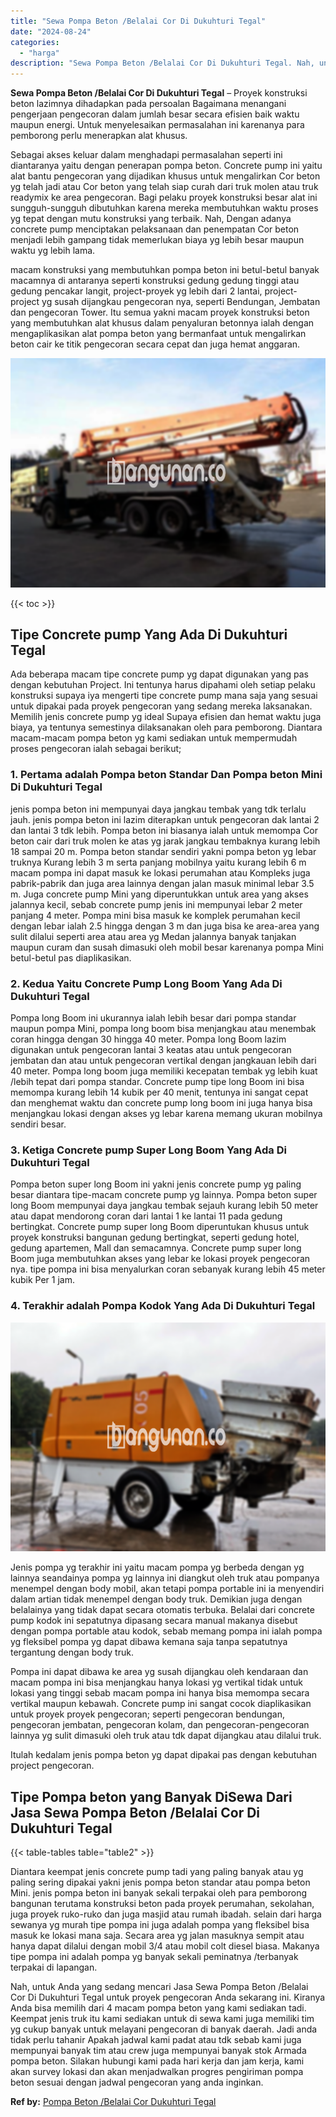 ```yaml
---
title: "Sewa Pompa Beton /Belalai Cor Di Dukuhturi Tegal"
date: "2024-08-24"
categories: 
  - "harga"
description: "Sewa Pompa Beton /Belalai Cor Di Dukuhturi Tegal. Nah, untuk Anda yang sedang mencari Jasa Sewa Pompa Beton /Belalai Cor Di Dukuhturi Tegal untuk proyek peng..."
---
```


**Sewa Pompa Beton /Belalai Cor Di Dukuhturi Tegal** – Proyek konstruksi beton lazimnya dihadapkan pada persoalan Bagaimana menangani pengerjaan pengecoran dalam jumlah besar secara efisien baik waktu maupun energi. Untuk menyelesaikan permasalahan ini karenanya para pemborong perlu menerapkan alat khusus.

Sebagai akses keluar dalam menghadapi permasalahan seperti ini diantaranya yaitu dengan penerapan pompa beton. Concrete pump ini yaitu alat bantu pengecoran yang dijadikan khusus untuk mengalirkan Cor beton yg telah jadi atau Cor beton yang telah siap curah dari truk molen atau truk readymix ke area pengecoran. Bagi pelaku proyek konstruksi besar alat ini sungguh-sungguh dibutuhkan karena mereka membutuhkan waktu proses yg tepat dengan mutu konstruksi yang terbaik. Nah, Dengan adanya concrete pump menciptakan pelaksanaan dan penempatan Cor beton menjadi lebih gampang tidak memerlukan biaya yg lebih besar maupun waktu yg lebih lama.

macam konstruksi yang membutuhkan pompa beton ini betul-betul banyak macamnya di antaranya seperti konstruksi gedung gedung tinggi atau gedung pencakar langit, project-proyek yg lebih dari 2 lantai, project-project yg susah dijangkau pengecoran nya, seperti Bendungan, Jembatan dan pengecoran Tower. Itu semua yakni macam proyek konstruksi beton yang membutuhkan alat khusus dalam penyaluran betonnya ialah dengan mengaplikasikan alat pompa beton yang bermanfaat untuk mengalirkan beton cair ke titik pengecoran secara cepat dan juga hemat anggaran.

![Sewa Pompa Beton /Belalai Cor Di Dukuhturi Tegal](/images/sewa-concrete-pump-40.png)

{{< toc >}}

## Tipe Concrete pump Yang Ada Di Dukuhturi Tegal

Ada beberapa macam tipe concrete pump yg dapat digunakan yang pas dengan kebutuhan Project. Ini tentunya harus dipahami oleh setiap pelaku konstruksi supaya iya mengerti tipe concrete pump mana saja yang sesuai untuk dipakai pada proyek pengecoran yang sedang mereka laksanakan. Memilih jenis concrete pump yg ideal Supaya efisien dan hemat waktu juga biaya, ya tentunya semestinya dilaksanakan oleh para pemborong. Diantara macam-macam pompa beton yg kami sediakan untuk mempermudah proses pengecoran ialah sebagai berikut;

### 1\. Pertama adalah Pompa beton Standar Dan Pompa beton Mini Di Dukuhturi Tegal

jenis pompa beton ini mempunyai daya jangkau tembak yang tdk terlalu jauh. jenis pompa beton ini lazim diterapkan untuk pengecoran dak lantai 2 dan lantai 3 tdk lebih. Pompa beton ini biasanya ialah untuk memompa Cor beton cair dari truk molen ke atas yg jarak jangkau tembaknya kurang lebih 18 sampai 20 m. Pompa beton standar sendiri yakni pompa beton yg lebar truknya Kurang lebih 3 m serta panjang mobilnya yaitu kurang lebih 6 m macam pompa ini dapat masuk ke lokasi perumahan atau Kompleks juga pabrik-pabrik dan juga area lainnya dengan jalan masuk minimal lebar 3.5 m. Juga concrete pump Mini yang diperuntukkan untuk area yang akses jalannya kecil, sebab concrete pump jenis ini mempunyai lebar 2 meter panjang 4 meter. Pompa mini bisa masuk ke komplek perumahan kecil dengan lebar ialah 2.5 hingga dengan 3 m dan juga bisa ke area-area yang sulit dilalui seperti area atau area yg Medan jalannya banyak tanjakan maupun curam dan susah dimasuki oleh mobil besar karenanya pompa Mini betul-betul pas diaplikasikan.

### 2\. Kedua Yaitu Concrete Pump Long Boom Yang Ada Di Dukuhturi Tegal

Pompa long Boom ini ukurannya ialah lebih besar dari pompa standar maupun pompa Mini, pompa long boom bisa menjangkau atau menembak coran hingga dengan 30 hingga 40 meter. Pompa long Boom lazim digunakan untuk pengecoran lantai 3 keatas atau untuk pengecoran jembatan dan atau untuk pengecoran vertikal dengan jangkauan lebih dari 40 meter. Pompa long boom juga memiliki kecepatan tembak yg lebih kuat /lebih tepat dari pompa standar. Concrete pump tipe long Boom ini bisa memompa kurang lebih 14 kubik per 40 menit, tentunya ini sangat cepat dan menghemat waktu dan concrete pump long boom ini juga hanya bisa menjangkau lokasi dengan akses yg lebar karena memang ukuran mobilnya sendiri besar.

### 3\. Ketiga Concrete pump Super Long Boom Yang Ada Di Dukuhturi Tegal

Pompa beton super long Boom ini yakni jenis concrete pump yg paling besar diantara tipe-macam concrete pump yg lainnya. Pompa beton super long Boom mempunyai daya jangkau tembak sejauh kurang lebih 50 meter atau dapat mendorong coran dari lantai 1 ke lantai 11 pada gedung bertingkat. Concrete pump super long Boom diperuntukan khusus untuk proyek konstruksi bangunan gedung bertingkat, seperti gedung hotel, gedung apartemen, Mall dan semacamnya. Concrete pump super long Boom juga membutuhkan akses yang lebar ke lokasi proyek pengecoran nya. tipe pompa ini bisa menyalurkan coran sebanyak kurang lebih 45 meter kubik Per 1 jam.

### 4\. Terakhir adalah Pompa Kodok Yang Ada Di Dukuhturi Tegal

![Sewa Pompa Beton /Belalai Cor Di Dukuhturi Tegal](/images/sewa-concrete-pump-22.png)

Jenis pompa yg terakhir ini yaitu macam pompa yg berbeda dengan yg lainnya seandainya pompa yg lainnya ini diangkut oleh truk atau pompanya menempel dengan body mobil, akan tetapi pompa portable ini ia menyendiri dalam artian tidak menempel dengan body truk. Demikian juga dengan belalainya yang tidak dapat secara otomatis terbuka. Belalai dari concrete pump kodok ini sepatutnya dipasang secara manual makanya disebut dengan pompa portable atau kodok, sebab memang pompa ini ialah pompa yg fleksibel pompa yg dapat dibawa kemana saja tanpa sepatutnya tergantung dengan body truk.

Pompa ini dapat dibawa ke area yg susah dijangkau oleh kendaraan dan macam pompa ini bisa menjangkau hanya lokasi yg vertikal tidak untuk lokasi yang tinggi sebab macam pompa ini hanya bisa memompa secara vertikal maupun kebawah. Concrete pump ini sangat cocok diaplikasikan untuk proyek proyek pengecoran; seperti pengecoran bendungan, pengecoran jembatan, pengecoran kolam, dan pengecoran-pengecoran lainnya yg sulit dimasuki oleh truk atau tdk dapat dijangkau atau dilalui truk.

Itulah kedalam jenis pompa beton yg dapat dipakai pas dengan kebutuhan project pengecoran.

## Tipe Pompa beton yang Banyak DiSewa Dari Jasa Sewa Pompa Beton /Belalai Cor Di Dukuhturi Tegal

{{< table-tables table="table2" >}}

Diantara keempat jenis concrete pump tadi yang paling banyak atau yg paling sering dipakai yakni jenis pompa beton standar atau pompa beton Mini. jenis pompa beton ini banyak sekali terpakai oleh para pemborong bangunan terutama konstruksi beton pada proyek perumahan, sekolahan, juga proyek ruko-ruko dan juga masjid atau rumah ibadah. selain dari harga sewanya yg murah tipe pompa ini juga adalah pompa yang fleksibel bisa masuk ke lokasi mana saja. Secara area yg jalan masuknya sempit atau hanya dapat dilalui dengan mobil 3/4 atau mobil colt diesel biasa. Makanya tipe pompa ini adalah pompa yg banyak sekali peminatnya /terbanyak terpakai di lapangan.

Nah, untuk Anda yang sedang mencari Jasa Sewa Pompa Beton /Belalai Cor Di Dukuhturi Tegal untuk proyek pengecoran Anda sekarang ini. Kiranya Anda bisa memilih dari 4 macam pompa beton yang kami sediakan tadi. Keempat jenis truk itu kami sediakan untuk di sewa kami juga memiliki tim yg cukup banyak untuk melayani pengecoran di banyak daerah. Jadi anda tidak perlu tahanir Apakah jadwal kami padat atau tdk sebab kami juga mempunyai banyak tim atau crew juga mempunyai banyak stok Armada pompa beton. Silakan hubungi kami pada hari kerja dan jam kerja, kami akan survey lokasi dan akan menjadwalkan progres pengiriman pompa beton sesuai dengan jadwal pengecoran yang anda inginkan.

**Ref by:** [Pompa Beton /Belalai Cor Dukuhturi Tegal](https://id.wikipedia.org/wiki/Pompa)

